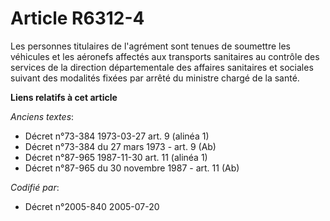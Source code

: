 # Article R6312-4

Les personnes titulaires de l'agrément sont tenues de soumettre les véhicules et les aéronefs affectés aux transports
sanitaires au contrôle des services de la direction départementale des affaires sanitaires et sociales suivant des modalités
fixées par arrêté du ministre chargé de la santé.

**Liens relatifs à cet article**

_Anciens textes_:

  - Décret n°73-384 1973-03-27 art. 9 (alinéa 1)
  - Décret n°73-384 du 27 mars 1973 - art. 9 (Ab)
  - Décret n°87-965 1987-11-30 art. 11 (alinéa 1)
  - Décret n°87-965 du 30 novembre 1987 - art. 11 (Ab)

_Codifié par_:

  - Décret n°2005-840 2005-07-20
